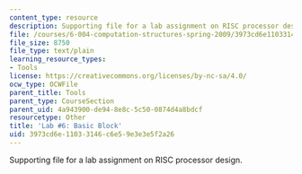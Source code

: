 ```yaml
---
content_type: resource
description: Supporting file for a lab assignment on RISC processor design.
file: /courses/6-004-computation-structures-spring-2009/3973cd6e11033146c6e59e3e3e5f2a26_lab6basicblock.jsim
file_size: 8750
file_type: text/plain
learning_resource_types:
- Tools
license: https://creativecommons.org/licenses/by-nc-sa/4.0/
ocw_type: OCWFile
parent_title: Tools
parent_type: CourseSection
parent_uid: 4a943900-de94-8e8c-5c50-0874d4a8bdcf
resourcetype: Other
title: 'Lab #6: Basic Block'
uid: 3973cd6e-1103-3146-c6e5-9e3e3e5f2a26
---
```

Supporting file for a lab assignment on RISC processor design.
